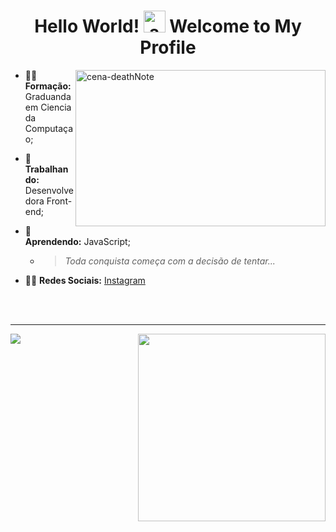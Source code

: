 <h1 align="center"> Hello World! <img src="https://raw.githubusercontent.com/kaueMarques/kaueMarques/master/hi.gif" alt="acenando" width="35px;"/> Welcome to My Profile </h1>

<img width="400px;" height="250px;" align="right" src="https://i.makeagif.com/media/7-23-2017/OhcK0Y.gif" alt="cena-deathNote"/>



- 👩‍🎓 **Formação:** Graduanda em Ciencia da Computaçao;
- 🔭 **Trabalhando:** Desenvolvedora Front-end;
- 🌱 **Aprendendo:** JavaScript;

  * > <i>Toda conquista começa com a decisão de tentar...</i>
- 🙋‍♀️ **Redes Sociais:** [Instagram](https://www.instagram.com/dev_girll/)
  
  </br>
  </br>
  
---
<div>
  <a href="https://github.com/thascript">
    <img align="left"  src="https://github-readme-stats.vercel.app/api?username=thascript&show_icons=true&theme=default&include_all_commits=true&count_private=true"/> 
    <img align="right" width="300em" src="https://github-readme-stats.vercel.app/api/top-langs/?username=thascript&layout=compact&langs_count=7&theme=default"/> 
  </a> 
</div> 
 
<!--
**thascript/thascript** is a ✨ _special_ ✨ repository because its `README.md` (this file) appears on your GitHub profile.

Here are some ideas to get you started:
- 👯 I’m looking to collaborate on ...
- 🤔 I’m looking for help with ...
- 💬 Ask me about ...
- 📫 How to reach me: ...
- 😄 Pronouns: ...
- ⚡ Fun fact: ...

<img src="https://komarev.com/ghpvc/?username=thascrip"/ alt="views">

<a href="https://www.instagram.com/dev_girll/"><img src="https://img.shields.io/badge/Instagram-E4405F?style=for-the-badge&logo=instagram&logoColor=white"/></a>
-->
